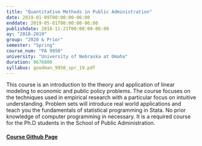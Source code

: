 ```yaml
---
title: "Quantitative Methods in Public Administration"
date: 2019-01-09T00:00:00-06:00
enddate: 2019-05-01T00:00:00-06:00
publishdate: 2018-11-21T00:00:00-06:00
ay: "2018-2019"
group: "2020 & Prior"
semester: "Spring"
course_num: "PA 9950"
university: "University of Nebraska at Omaha"
duration: 9676800
syllabus: goodman_9950_spr_19.pdf
---
```


This course is an introduction to the theory and application of linear modeling to economic and public policy problems. The course focuses on the techniques used in empirical research with a particular focus on intuitive understanding. Problem sets will introduce real world applications and teach you the fundamentals of statistical programming in Stata. No prior knowledge of computer programming in necessary. It is a required course for the Ph.D students in the School of Public Administration.


#### [Course Github Page](https://github.com/cbgoodman/uno-spa-quant-i)
